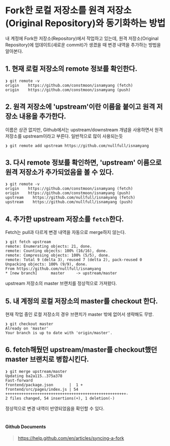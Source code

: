 # Fork한 로컬 저장소를 원격 저장소(Original Repository)와 동기화하는 방법
내 계정에 Fork한 저장소(Repository)에서 작업하고 있는데, 원격 저장소(Original Repository)에 업데이트(새로운 commit)가 생겼을 때 변경 내역을 추가하는 방법을 알아본다.

## 1. 현재 로컬 저장소의 remote 정보를 확인한다.
```
❯ git remote -v
origin    https://github.com/constmoon/isnamyang (fetch)
origin    https://github.com/constmoon/isnamyang (push)
```

## 2. 원격 저장소에 'upstream'이란 이름을 붙이고 원격 저장소 내용을 추가한다. 
이름은 상관 없지만, Github에서는 upstream/downstream 개념을 사용하면서 원격 저장소를 upstream이라고 부른다. 일반적으로 많이 사용되는듯
```
❯ git remote add upstream https://github.com/nullfull/isnamyang
```

## 3. 다시 remote 정보를 확인하면, 'upstream' 이름으로 원격 저장소가 추가되었음을 볼 수 있다.
```
❯ git remote -v
origin    https://github.com/constmoon/isnamyang (fetch)
origin    https://github.com/constmoon/isnamyang (push)
upstream    https://github.com/nullfull/isnamyang (fetch)
upstream    https://github.com/nullfull/isnamyang (push)
```

## 4. 추가한 upstream 저장소를 `fetch`한다. 
Fetch는 pull과 다르게 변경 내역을 자동으로 merge하지 않는다.
```
❯ git fetch upstream
remote: Enumerating objects: 21, done.
remote: Counting objects: 100% (16/16), done.
remote: Compressing objects: 100% (5/5), done.
remote: Total 9 (delta 3), reused 7 (delta 2), pack-reused 0
Unpacking objects: 100% (9/9), done.
From https://github.com/nullfull/isnamyang
* [new branch]      master     -> upstream/master
```
upstream 저장소의 master 브랜치를 정상적으로 가져왔다.

## 5. 내 계정의 로컬 저장소의 master를 checkout 한다. 
현재 작업 중인 로컬 저장소의 경우 브랜치가 master 밖에 없어서 생략해도 무방.
```
❯ git checkout master
Already on 'master'
Your branch is up to date with 'origin/master'.
```

## 6. fetch해뒀던 upstream/master를 checkout했던 master 브랜치로 병합시킨다.
```
❯ git merge upstream/master
Updating ba2a115..375a378
Fast-forward
frontend/package.json       |  1 +
frontend/src/pages/index.js | 54 +++++++++++++++++++++++++++++++++++++++++++++++++++++-
2 files changed, 54 insertions(+), 1 deletion(-)
```
정상적으로 변경 내역이 반영되었음을 확인할 수 있다.  

#

#### Github Documents
> https://help.github.com/en/articles/syncing-a-fork
